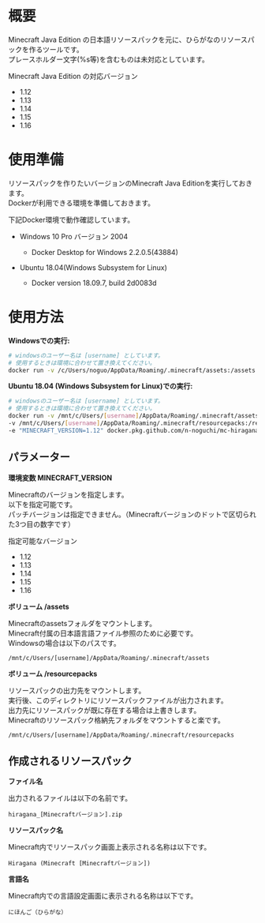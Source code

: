 # 概要

Minecraft Java Edition の日本語リソースパックを元に、ひらがなのリソースパックを作るツールです。<br>
プレースホルダー文字(%s等)を含むものは未対応としています。<br>

Minecraft Java Edition の対応バージョン
- 1.12
- 1.13
- 1.14
- 1.15
- 1.16

# 使用準備

リソースパックを作りたいバージョンのMinecraft Java Editionを実行しておきます。<br>
Dockerが利用できる環境を準備しておきます。<br>

下記Docker環境で動作確認しています。

- Windows 10 Pro バージョン 2004
   - Docker Desktop for Windows 2.2.0.5(43884)

- Ubuntu 18.04(Windows Subsystem for Linux)
   - Docker version 18.09.7, build 2d0083d 

# 使用方法

**Windowsでの実行:**

```bash
# windowsのユーザー名は [username] としています。
# 使用するときは環境に合わせて置き換えてください。
docker run -v /c/Users/noguo/AppData/Roaming/.minecraft/assets:/assets:ro -v /c/Users/noguo/AppData/Roaming/.minecraft/resourcepacks:/resourcepacks:rw -e "MINECRAFT_VERSION=1.12" docker.pkg.github.com/n-noguchi/mc-hiragana-resourcepack-builder/mc-hiragana-resourcepack-builder:1.0.0
```

**Ubuntu 18.04 (Windows Subsystem for Linux)での実行:**

```bash
# windowsのユーザー名は [username] としています。
# 使用するときは環境に合わせて置き換えてください。
docker run -v /mnt/c/Users/[username]/AppData/Roaming/.minecraft/assets:/assets:ro \
-v /mnt/c/Users/[username]/AppData/Roaming/.minecraft/resourcepacks:/resourcepacks:rw \
-e "MINECRAFT_VERSION=1.12" docker.pkg.github.com/n-noguchi/mc-hiragana-resourcepack-builder/mc-hiragana-resourcepack-builder:1.0.0

```

## パラメーター

**環境変数 MINECRAFT_VERSION**

Minecraftのバージョンを指定します。<br>
以下を指定可能です。<br>
パッチバージョンは指定できません。（Minecraftバージョンのドットで区切られた3つ目の数字です）<br>

指定可能なバージョン

- 1.12
- 1.13
- 1.14
- 1.15
- 1.16

**ボリューム /assets**

Minecraftのassetsフォルダをマウントします。<br>
Minecraft付属の日本語言語ファイル参照のために必要です。<br>
Windowsの場合は以下のパスです。<br>

`/mnt/c/Users/[username]/AppData/Roaming/.minecraft/assets`

**ボリューム /resourcepacks**

リソースパックの出力先をマウントします。<br>
実行後、このディレクトリにリソースパックファイルが出力されます。<br>
出力先にリソースパックが既に存在する場合は上書きします。<br>
Minecraftのリソースパック格納先フォルダをマウントすると楽です。<br>

`/mnt/c/Users/[username]/AppData/Roaming/.minecraft/resourcepacks`

## 作成されるリソースパック

**ファイル名**

出力されるファイルは以下の名前です。<br>

`hiragana_[Minecraftバージョン].zip`

**リソースパック名**

Minecraft内でリソースパック画面上表示される名称は以下です。

`Hiragana (Minecraft [Minecraftバージョン])`

**言語名**

Minecraft内での言語設定画面に表示される名称は以下です。

`にほんご（ひらがな）`
